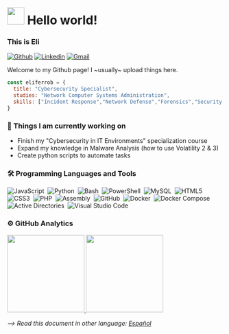 # <img src="https://github.com/sudnyeshtalekar/sudnyeshtalekar/blob/master/Assets/Hi.gif" width="40px"> Hello world!

### This is Eli
[![Github](https://img.shields.io/badge/-Github-000?style=flat&logo=Github&logoColor=white)](https://github.com/eliferrob)
[![Linkedin](https://img.shields.io/badge/-LinkedIn-blue?style=flat&logo=Linkedin&logoColor=white)](https://www.linkedin.com/in/eli-fernandez-robles)
[![Gmail](https://img.shields.io/badge/-Gmail-c14438?style=flat&logo=Gmail&logoColor=white)](mailto:eliferrob@gmail.com)

Welcome to my Github page! I ~usually~ upload things here.


```js
const eliferrob = {
  title: "Cybersecurity Specialist",
  studies: "Network Computer Systems Administration",
  skills: ["Incident Response","Network Defense","Forensics","Security Awareness Training"],
}
```


### 🌱 Things I am currently working on

- Finish my "Cybersecurity in IT Environments" specialization course
- Expand my knowledge in Malware Analysis (how to use Volatility 2 & 3)
- Create python scripts to automate tasks
<!--
- Business practices on [name](link) 🚀 *coming soon* 

💻 Projects 
-->

### 🛠 Programming Languages and Tools

![JavaScript](https://img.shields.io/badge/-JavaScript-05122A?style=flat&logo=javascript)&nbsp;
![Python](https://img.shields.io/badge/-Python-05122A?style=flat&logo=python)&nbsp;
![Bash](https://img.shields.io/badge/-Bash-05122A?style=flat&logo=gnubash)&nbsp;
![PowerShell](https://img.shields.io/badge/-PowerShell-05122A?style=flat&logo=powershell)&nbsp;
![MySQL](https://img.shields.io/badge/-MySQL-05122A?style=flat&logo=mysql)&nbsp;
![HTML5](https://img.shields.io/badge/-HTML5-05122A?style=flat&logo=html5)&nbsp;
![CSS3](https://img.shields.io/badge/-CSS3-05122A?style=flat&logo=css3)&nbsp;
![PHP](https://img.shields.io/badge/-PHP-05122A?style=flat&logo=php)&nbsp;
![Assembly](https://img.shields.io/badge/-Assembly-05122A?style=flat&logo=academia)&nbsp;
![GitHub](https://img.shields.io/badge/-GitHub-05122A?style=flat&logo=github)&nbsp;
![Docker](https://img.shields.io/badge/-Docker-05122A?style=flat&logo=docker)&nbsp;
![Docker Compose](https://img.shields.io/badge/-Docker%20Compose-05122A?style=flat&logo=docker)&nbsp;
![Active Directories](https://img.shields.io/badge/-Active%20Directories-05122A?style=flat&logo=gnometerminal&logoColor=007ACC)&nbsp;
![Visual Studio Code](https://img.shields.io/badge/-Visual%20Studio%20Code-05122A?style=flat&logo=htmx&logoColor=007ACC)&nbsp;

### ⚙️ GitHub Analytics

  <a href="https://github.com/eliferrob">
    <img height="180em" src="https://github-readme-stats.vercel.app/api?username=eliferrob&show_icons=true&theme=radical&custom_title=My%20GitHub%20Stats&include_all_commits=true&count_private=true"/>
    <img height="180em" src="https://github-readme-stats-eight-theta.vercel.app/api/top-langs/?username=eliferrob&layout=compact&langs_count=3&theme=radical"/>
  </a>
</p>

*--> Read this document in other language: [Español](https://github.com/eliferrob/eliferrob/blob/main/README_es.md)*
